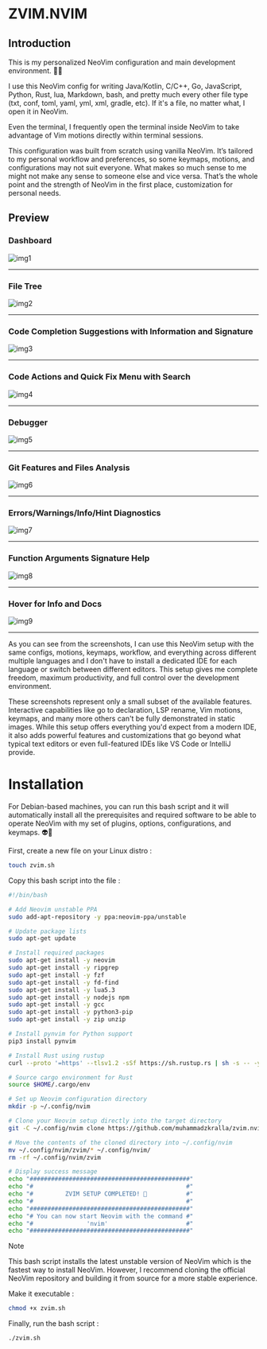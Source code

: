 # ZVIM.NVIM

## Introduction

This is my personalized NeoVim configuration and main development environment. 🥷😈

I use this NeoVim config for writing Java/Kotlin, C/C++, Go, JavaScript, Python, Rust, lua, Markdown, bash, and pretty much every other file type (txt, conf, toml, yaml, yml, xml, gradle, etc). If it's a file, no matter what, I open it in NeoVim.

Even the terminal, I frequently open the terminal inside NeoVim to take advantage of Vim motions directly within terminal sessions.

This configuration was built from scratch using vanilla NeoVim. It’s tailored to my personal workflow and preferences, so some keymaps, motions, and configurations may not suit everyone. What makes so much sense to me might not make any sense to someone else and vice versa. That’s the whole point and the strength of NeoVim in the first place, customization for personal needs.

## Preview

### Dashboard
![img1](images/img1.png) <hr>
### File Tree
![img2](images/img2.png) <hr>
### Code Completion Suggestions with Information and Signature
![img3](images/img3.png) <hr>
### Code Actions and Quick Fix Menu with Search
![img4](images/img4.png) <hr>
### Debugger
![img5](images/img5.png) <hr>
### Git Features and Files Analysis
![img6](images/img6.png) <hr>
### Errors/Warnings/Info/Hint Diagnostics
![img7](images/img7.png) <hr>
### Function Arguments Signature Help
![img8](images/img8.png) <hr>
### Hover for Info and Docs
![img9](images/img9.png) <hr>

As you can see from the screenshots, I can use this NeoVim setup with the same configs, motions, keymaps, workflow, and everything across different multiple languages and I don't have to install a dedicated IDE for each language or switch between different editors. This setup gives me complete freedom, maximum productivity, and full control over the development environment.

These screenshots represent only a small subset of the available features. Interactive capabilities like go to declaration, LSP rename, Vim motions, keymaps, and many more others can't be fully demonstrated in static images. While this setup offers everything you'd expect from a modern IDE, it also adds powerful features and customizations that go beyond what typical text editors or even full-featured IDEs like VS Code or IntelliJ provide.

# Installation
For Debian-based machines, you can run this bash script and it will automatically install all the prerequisites and required software to be able to operate NeoVim with my set of plugins, options, configurations, and keymaps. 👽🍃 <br>

First, create a new file on your Linux distro : 
```bash
touch zvim.sh
```

Copy this bash script into the file :
```bash
#!/bin/bash

# Add Neovim unstable PPA
sudo add-apt-repository -y ppa:neovim-ppa/unstable

# Update package lists
sudo apt-get update

# Install required packages
sudo apt-get install -y neovim
sudo apt-get install -y ripgrep
sudo apt-get install -y fzf
sudo apt-get install -y fd-find
sudo apt-get install -y lua5.3
sudo apt-get install -y nodejs npm
sudo apt-get install -y gcc
sudo apt-get install -y python3-pip
sudo apt-get install -y zip unzip

# Install pynvim for Python support
pip3 install pynvim

# Install Rust using rustup
curl --proto '=https' --tlsv1.2 -sSf https://sh.rustup.rs | sh -s -- -y

# Source cargo environment for Rust
source $HOME/.cargo/env

# Set up Neovim configuration directory
mkdir -p ~/.config/nvim

# Clone your Neovim setup directly into the target directory
git -C ~/.config/nvim clone https://github.com/muhammadzkralla/zvim.nvim.git zvim

# Move the contents of the cloned directory into ~/.config/nvim
mv ~/.config/nvim/zvim/* ~/.config/nvim/
rm -rf ~/.config/nvim/zvim

# Display success message
echo "#############################################"
echo "#                                           #"
echo "#         ZVIM SETUP COMPLETED! 🎉           #"
echo "#                                           #"
echo "#############################################"
echo "# You can now start Neovim with the command #"
echo "#               'nvim'                      #"
echo "#############################################"
```

> [!NOTE]
> This bash script installs the latest unstable version of NeoVim which is the fastest way to install NeoVim. However, I recommend cloning the official NeoVim repository and building it from source for a more stable experience.

Make it executable : 
```bash
chmod +x zvim.sh
```

Finally, run the bash script : 
```bash
./zvim.sh
```
